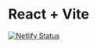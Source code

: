 # React + Vite

[![Netlify Status](https://api.netlify.com/api/v1/badges/d14e952f-14ef-444e-9519-b0e904ed585a/deploy-status)](https://app.netlify.com/sites/overplus/deploys)
